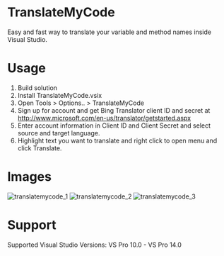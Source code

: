 # TranslateMyCode
Easy and fast way to translate your variable and method names inside Visual Studio.

Usage
=====
1. Build solution
2. Install TranslateMyCode.vsix
3. Open Tools > Options.. > TranslateMyCode
4. Sign up for account and get Bing Translator client ID and secret at http://www.microsoft.com/en-us/translator/getstarted.aspx
5. Enter account information in Client ID and Client Secret and select source and target language.
6. Highlight text you want to translate and right click to open menu and click Translate.

Images
======
![translatemycode_1](https://cloud.githubusercontent.com/assets/15885524/11209039/59dfbcc8-8d27-11e5-8a7e-b0a89a48bef9.PNG)
![translatemycode_2](https://cloud.githubusercontent.com/assets/15885524/11209041/5ba7cb90-8d27-11e5-8501-1e99b28be914.PNG)
![translatemycode_3](https://cloud.githubusercontent.com/assets/15885524/11209042/5d59ffe4-8d27-11e5-91da-6cc1771a98cc.PNG)

Support
=======
Supported Visual Studio Versions: VS Pro 10.0 - VS Pro 14.0



